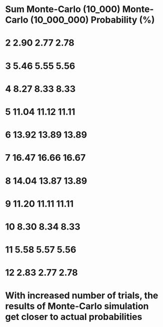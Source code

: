 # Sum     Monte-Carlo (10_000)  Monte-Carlo (10_000_000)     Probability (%) 
# 2       2.90                  2.77                         2.78
# 3       5.46                  5.55                         5.56
# 4       8.27                  8.33                         8.33
# 5       11.04                 11.12                        11.11
# 6       13.92                 13.89                        13.89
# 7       16.47                 16.66                        16.67
# 8       14.04                 13.87                        13.89
# 9       11.20                 11.11                        11.11
# 10      8.30                  8.34                         8.33
# 11      5.58                  5.57                         5.56
# 12      2.83                  2.77                         2.78
# 
# With increased number of trials, the results of Monte-Carlo simulation get closer to actual probabilities